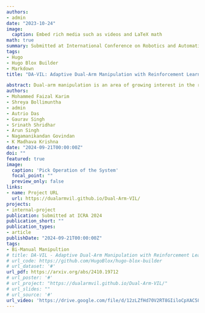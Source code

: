 ```yaml
---
authors:
- admin
date: "2023-10-24"
image:
  caption: Embed rich media such as videos and LaTeX math
math: true
summary: Submitted at International Conference on Robotics and Automation 2024 (ICRA)
tags:
- Hugo
- Hugo Blox Builder
- Markdown
title: "DA-VIL: Adaptive Dual-Arm Manipulation with Reinforcement Learning and Variable Impedance Control"

abstract: Dual-arm manipulation is an area of growing interest in the robotics community. Enabling robots to perform tasks that require the coordinated use of two arms, is essential for complex manipulation tasks such as handling large objects, assembling components, and performing human-like interactions. However, achieving effective dual-arm manipulation is challenging due to the need for precise coordination, dynamic adaptability, and the ability to manage interaction forces between the arms and the objects being manipulated. We propose a novel pipeline that combines the advantages of policy learning based on environment feedback and gradient-based optimization to learn controller gains required for the control outputs. This allows the robotic system to dynamically modulate its impedance in response to task demands, ensuring stability and dexterity in dual-arm operations. We evaluate our pipeline on a trajectory-tracking task involving a variety of large, complex objects with different masses and geometries. The performance is then compared to three other established methods for controlling dual-arm robots, demonstrating superior results.
authors:
- Mohammed Faizal Karim
- Shreya Bollimuntha
- admin
- Autrio Das
- Gaurav Singh
- Srinath Shridhar
- Arun Singh
- Nagamanikandan Govindan
- K Madhava Krishna
date: "2024-09-21T00:00:00Z"
doi: ""
featured: true
image:
  caption: 'Pick Operation of the System'
  focal_point: ""
  preview_only: false
links:
- name: Project URL
  url: https://dualarmvil.github.io/Dual-Arm-VIL/
projects:
- internal-project
publication: Submitted at ICRA 2024
publication_short: ""
publication_types:
- article
publishDate: "2024-09-21T00:00:00Z"
tags:
- Bi-Manual Manipultion
# title: DA-VIL - Adaptive Dual-Arm Manipulation with Reinforcement Learning and Variable Impedance Control
# url_code: https://github.com/HugoBlox/hugo-blox-builder
# url_dataset: '#'
url_pdf: https://arxiv.org/abs/2410.19712
# url_poster: '#'
# url_project: "https://dualarmvil.github.io/Dual-Arm-VIL/"
# url_slides: ""
# url_source: '#'
url_video: 'https://drive.google.com/file/d/12zLZfHd70V2RT8GIiloCpXAC58rL4M-Z/view?usp=drive_link'
---
```

